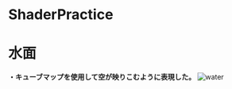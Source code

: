 # ShaderPractice
# **水面**
**・キューブマップを使用して空が映りこむように表現した。**
![water](https://user-images.githubusercontent.com/74074598/210936835-061820dc-f6bf-4623-9561-9ea87f1f1797.gif)

